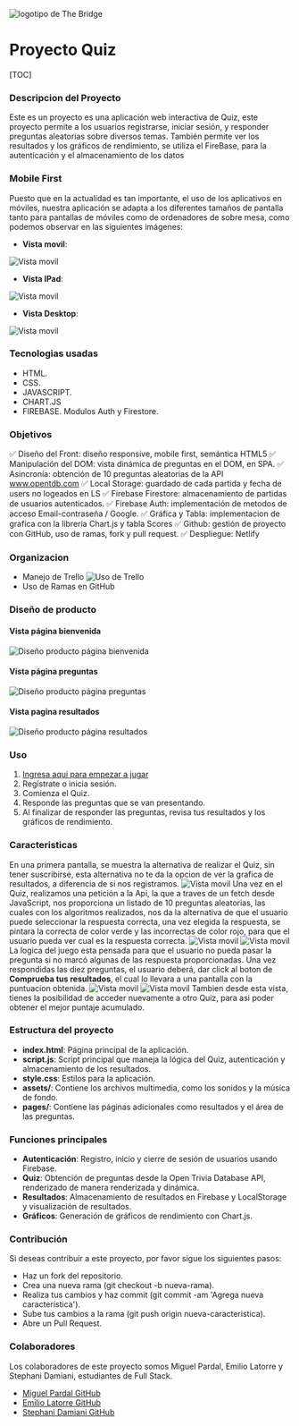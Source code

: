 ![logotipo de The Bridge](https://user-images.githubusercontent.com/27650532/77754601-e8365180-702b-11ea-8bed-5bc14a43f869.png "logotipo de The Bridge")
# Proyecto Quiz

[TOC]

### Descripcion del Proyecto
Este es un proyecto es una aplicación web interactiva de Quiz, este proyecto permite a los usuarios registrarse, iniciar sesión, y responder preguntas aleatorias sobre diversos temas.
También permite ver los resultados y los gráficos de rendimiento, se utiliza el FireBase, para la autenticación y el almacenamiento de los datos
### Mobile First
Puesto que en la actualidad es tan importante, el uso de los aplicativos en móviles, nuestra aplicación se adapta a los diferentes tamaños de pantalla tanto para pantallas de móviles como de ordenadores de sobre mesa, como podemos observar en las siguientes imágenes:

- **Vista movil**:

![Vista movil](/assets/vistamovil.PNG "Vista movil página inicial")

- **Vista IPad**:

![Vista movil](/assets/vustatablet.PNG "Vista movil página inicial")

- **Vista Desktop**:

![Vista movil](/assets/vistadt.PNG "Vista movil página inicial")
### Tecnologias usadas
- HTML.
- CSS.
- JAVASCRIPT.
- CHART.JS
- FIREBASE. Modulos Auth y Firestore.
### Objetivos
✅ Diseño del Front: diseño responsive, mobile first, semántica HTML5
✅ Manipulación del DOM: vista dinámica de preguntas en el DOM, en SPA.
✅ Asincronía: obtención de 10 preguntas aleatorias de la API www.opentdb.com
✅ Local Storage: guardado de cada partida y fecha de users no logeados en LS
✅ Firebase Firestore: almacenamiento de partidas de usuarios autenticados.
✅ Firebase Auth: implementación de metodos de acceso Email-contraseña / Google.
✅ Gráfica y Tabla: implementacion de grafica con la librería Chart.js y tabla Scores
✅ Github: gestión de proyecto con GitHub, uso de ramas, fork y pull request.
✅ Despliegue: Netlify
### Organizacion
- Manejo de Trello
![Uso de Trello](/assets/trello.jpeg "Uso de Trello")
- Uso de Ramas en GitHub
### Diseño de producto
#### Vista página bienvenida
![Diseño producto página bienvenida](/assets/vistaindex%20(1).jpeg "Diseño producto página bienvenida")
#### Vista página preguntas
![Diseño producto página preguntas](/assets/vistaindex%20(2).jpeg "Diseño producto página preguntas")
#### Vista pagina resultados
![Diseño producto página resultados](/assets/vistaindex%20(3).jpeg "Diseño producto página resultados")
### Uso
1. [Ingresa aqui para empezar a jugar](https://proyectoquiz.netlify.app/)
2. Regístrate o inicia sesión.
3. Comienza el Quiz.
4. Responde las preguntas que se van presentando.
5. Al finalizar de responder las preguntas, revisa tus resultados y los gráficos de rendimiento.
### Caracteristicas
En una primera pantalla, se muestra la alternativa de realizar el Quiz, sin tener suscribirse, esta alternativa no te da la opcion de ver la grafica de resultados, a diferencia de si nos registramos.
![Vista movil](/assets/vustatablet.PNG "Vista movil página inicial")
Una vez en el Quiz, realizamos una petición a la Api, la que a traves de un fetch desde JavaScript, nos proporciona un listado de 10 preguntas aleatorias, las cuales con los algoritmos realizados, nos da la alternativa de que el usuario puede seleccionar la respuesta correcta, una vez elegida la respuesta, se pintara la correcta de color verde y las incorrectas de color rojo, para que el usuario pueda ver cual es la respuesta correcta.
![Vista movil](/assets/vistajuego.PNG "Vista movil página inicial")
![Vista movil](/assets/vistaseleccion.PNG "Vista movil página inicial")
La logica del juego esta pensada para que el usuario no pueda pasar la pregunta si no marcó algunas de las respuesta proporcionadas.
Una vez respondidas las diez preguntas, el usuario deberá, dar click al boton de **Comprueba tus resultados**, el cual lo llevara a una pantalla con la puntuacion obtenida.
![Vista movil](/assets/vistabtnresults.PNG "Vista movil página inicial")
![Vista movil](/assets/vistaresults.PNG "Vista movil página inicial")
Tambien desde esta vista, tienes la posibilidad de acceder nuevamente a otro Quiz, para asi poder obtener el mejor puntaje acumulado.
### Estructura del proyecto
- **index.html**: Página principal de la aplicación.
- **script.js**: Script principal que maneja la lógica del Quiz, autenticación y almacenamiento de los resultados.
- **style.css**: Estilos para la aplicación.
- **assets/**: Contiene los archivos multimedia, como los sonidos y la música de fondo.
- **pages/**: Contiene las páginas adicionales como resultados y el área de las preguntas.
### Funciones principales
- **Autenticación**: Registro, inicio y cierre de sesión de usuarios usando Firebase.
- **Quiz**: Obtención de preguntas desde la Open Trivia Database API, renderizado de manera renderizada y dinámica.
- **Resultados**: Almacenamiento de resultados en Firebase y LocalStorage y visualización de resultados.
- **Gráficos**: Generación de gráficos de rendimiento con Chart.js.
### Contribución
Si deseas contribuir a este proyecto, por favor sigue los siguientes pasos:
- Haz un fork del repositorio.
- Crea una nueva rama (git checkout -b nueva-rama).
- Realiza tus cambios y haz commit (git commit -am 'Agrega nueva característica').
- Sube tus cambios a la rama (git push origin nueva-caracteristica).
- Abre un Pull Request.
### Colaboradores
Los colaboradores de este proyecto somos Miguel Pardal, Emilio Latorre y Stephani Damiani, estudiantes de Full Stack.
- [Miguel Pardal GitHub](https://github.com/mipaes7)
- [Emilio Latorre  GitHub](https://github.com/emiliolatorre)
- [Stephani Damiani  GitHub](https://github.com/steph-d989)